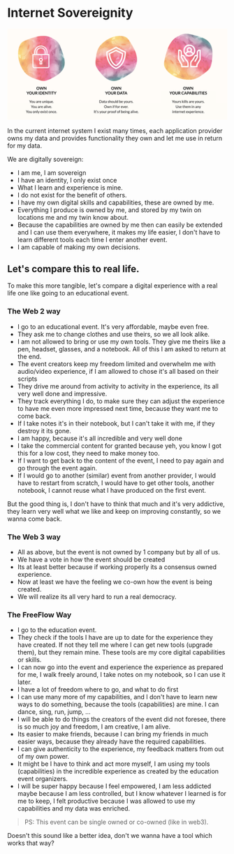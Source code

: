 
# Internet Sovereignity

![](img/internet_sovereignity.png)  

In the current internet system I exist many times, each application provider owns my data and provides functionality they own and let me use in return for my data.

We are digitally sovereign:

- I am me, I am sovereign
- I have an identity, I only exist once
- What I learn and experience is mine. 
- I do not exist for the benefit of others. 
- I have my own digital skills and capabilities, these are owned by me.
- Everything I produce is owned by me, and stored by my twin on locations me and my twin know about.
- Because the capabilities are owned by me then can easily be extended and I can use them everywhere, it makes my life easier, I don't have to learn different tools each time I enter another event.
- I am capable of making my own decisions.

## Let's compare this to real life.

To make this more tangible, let's compare a digital experience with a real life one like going to an educational event.

### The Web 2 way

- I go to an educational event. It's very affordable, maybe even free.
- They ask me to change clothes and use theirs, so we all look alike.
- I am not allowed to bring or use my own tools. They give me theirs like a pen, headset, glasses, and a notebook. All of this I am asked to return at the end.
- The event creators keep my freedom limited and overwhelm me with audio/video experience, if I am allowed to chose it's all based on their scripts
- They drive me around from activity to activity in the experience, its all very well done and impressive.
- They track everything I do, to make sure they can adjust the experience to have me even more impressed next time, because they want me to come back.
- If I take notes it's in their notebook, but I can't take it with me, if they destroy it its gone.
- I am happy, because it's all incredible and very well done
- I take the commercial content for granted because yeh, you know I got this for a low cost, they need to make money too.
- If I want to get back to the content of the event, I need to pay again and go through the event again.
- If I would go to another (similar) event from another provider, I would have to restart from scratch, I would have to get other tools, another notebook, I cannot reuse what I have produced on the first event.

But the good thing is, I don't have to think that much and it's very addictive, they learn very well what we like and keep on improving constantly, so we wanna come back. 

### The Web 3 way

- All as above, but the event is not owned by 1 company but by all of us.
- We have a vote in how the event should be created
- Its at least better because if working properly its a consensus owned experience.
- Now at least we have the feeling we co-own how the event is being created.
- We will realize its all very hard to run a real democracy.

### The FreeFlow Way

- I go to the education event.
- They check if the tools I have are up to date for the experience they have created. If not they tell me where I can get new tools (upgrade them), but they remain mine. These tools are my core digital capabilities or skills.
- I can now go into the event and experience the experience as prepared for me, I walk freely around, I take notes on my notebook, so I can use it later.
- I have a lot of freedom where to go, and what to do first
- I can use many more of my capabilities, and I don't have to learn new ways to do something, because the tools (capabilities) are mine. I can dance, sing, run, jump, ...
- I will be able to do things the creators of the event did not foresee, there is so much joy and freedom, I am creative, I am alive.
- Its easier to make friends, because I can bring my friends in much easier ways, because they already have the required capabilities.
- I can give authenticity to the experience, my feedback matters from out of my own power.
- It might be I have to think and act more myself, I am using my tools (capabilities) in the incredible experience as created by the education event organizers.
- I will be super happy because I feel empowered, I am less addicted maybe because I am less controlled, but I know whatever I learned is for me to keep, I felt productive because I was allowed to use my capabilities and my data was enriched.

> PS: This event can be single owned or co-owned (like in web3).

Doesn't this sound like a better idea, don't we wanna have a tool which works that way?



